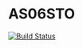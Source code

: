 # AS06STO
[![Build Status](https://travis-ci.org/uaandrei/AS06STO.svg?branch=master)](https://travis-ci.org/uaandrei/AS06STO)
